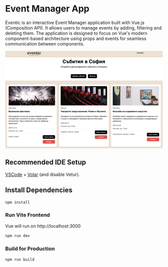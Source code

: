 # Event Manager App 
Eventic is an interactive Event Manager application built with Vue.js (Composition API). It allows users to manage events by adding, filtering and deleting them. The application is designed to focus on Vue's modern component-based architecture using props and events for seamless communication between components.

<img width="1303" alt="Event Manager App - Eventic" src="https://github.com/ilianayor/event-manager-app/blob/main/src/assets/img/eventic-app.png?raw=true">

## Recommended IDE Setup

[VSCode](https://code.visualstudio.com/) + [Volar](https://marketplace.visualstudio.com/items?itemName=Vue.volar) (and disable Vetur).

## Install Dependencies

```sh
npm install
```

### Run Vite Frontend
Vue will run on http://localhost:3000

```sh
npm run dev
```

### Build for Production

```sh
npm run build
```
